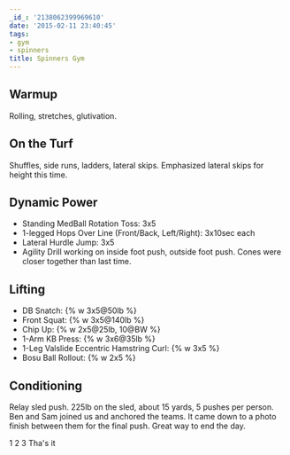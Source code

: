 ```yaml
---
_id_: '2138062399969610'
date: '2015-02-11 23:40:45'
tags:
- gym
- spinners
title: Spinners Gym
---
```


## Warmup

Rolling, stretches, glutivation.

## On the Turf

Shuffles, side runs, ladders, lateral skips. Emphasized lateral skips for height this time.

## Dynamic Power

- Standing MedBall Rotation Toss: 3x5
- 1-legged Hops Over Line (Front/Back, Left/Right): 3x10sec each
- Lateral Hurdle Jump: 3x5
- Agility Drill working on inside foot push, outside foot push. Cones were closer together than last time.

## Lifting

- DB Snatch: {% w 3x5@50lb %}
- Front Squat: {% w 3x5@140lb %}
- Chip Up: {% w 2x5@25lb, 10@BW %}
- 1-Arm KB Press: {% w 3x6@35lb %}
- 1-Leg Valslide Eccentric Hamstring Curl: {% w 3x5 %}
- Bosu Ball Rollout: {% w 2x5 %}

## Conditioning

Relay sled push. 225lb on the sled, about 15 yards, 5 pushes per person. Ben and Sam joined us and anchored the teams. It came down to a photo finish
between them for the final push. Great way to end the day.

1 2 3 Tha's it
